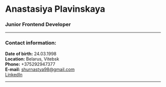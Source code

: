 # Anastasiya Plavinskaya
### Junior Frontend Developer ###  

***

### Contact information: ###

**Date of birth:** 24.03.1998  
**Location:** Belarus, Vitebsk  
**Phone:** +375292947377  
**E-mail:** shurnastya98@gmail.com  
[LinkedIn](https://www.linkedin.com/in/anastasiya-plavinskaya/)  

***